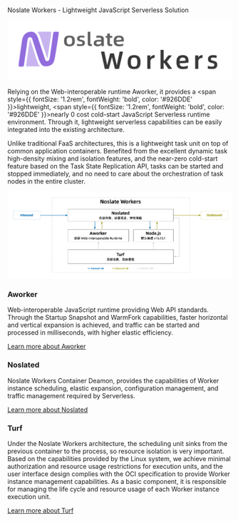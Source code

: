 # 

<p style={{ fontSize: '2rem', fontWeight: 'bold' }}>Noslate Workers - Lightweight JavaScript Serverless Solution</p>

<div style={{maxWidth: "800px"}} >

![Noslate Workers](../assets/noslate-workers.png)

</div>

Relying on the Web-interoperable runtime Aworker, it provides a <span style={{ fontSize: '1.2rem', fontWeight: 'bold', color: '#926DDE' }}>lightweight</span>, <span style={{ fontSize: '1.2rem', fontWeight: 'bold', color: '#926DDE' }}>nearly 0 cost cold-start</span> JavaScript Serverless runtime environment. Through it, lightweight serverless capabilities can be easily integrated into the existing architecture.

Unlike traditional FaaS architectures, this is a lightweight task unit on top of common application containers. Benefited from the excellent dynamic task high-density mixing and isolation features, and the near-zero cold-start feature based on the Task State Replication API, tasks can be started and stopped immediately, and no need to care about the orchestration of task nodes in the entire cluster.

![Noslate Workers](../assets/noslate-workers-arch.png)

### Aworker
Web-interoperable JavaScript runtime providing Web API standards. Through the Startup Snapshot and WarmFork capabilities, faster horizontal and vertical expansion is achieved, and traffic can be started and processed in milliseconds, with higher elastic efficiency.

[Learn more about Aworker](./aworker/intro)

### Noslated
Noslate Workers Container Deamon, provides the capabilities of Worker instance scheduling, elastic expansion, configuration management, and traffic management required by Serverless.

[Learn more about Noslated](./noslated/intro)

### Turf
Under the Noslate Workers architecture, the scheduling unit sinks from the previous container to the process, so resource isolation is very important. Based on the capabilities provided by the Linux system, we achieve minimal authorization and resource usage restrictions for execution units, and the user interface design complies with the OCI specification to provide Worker instance management capabilities. As a basic component, it is responsible for managing the life cycle and resource usage of each Worker instance execution unit.

[Learn more about Turf](./turf/intro)

